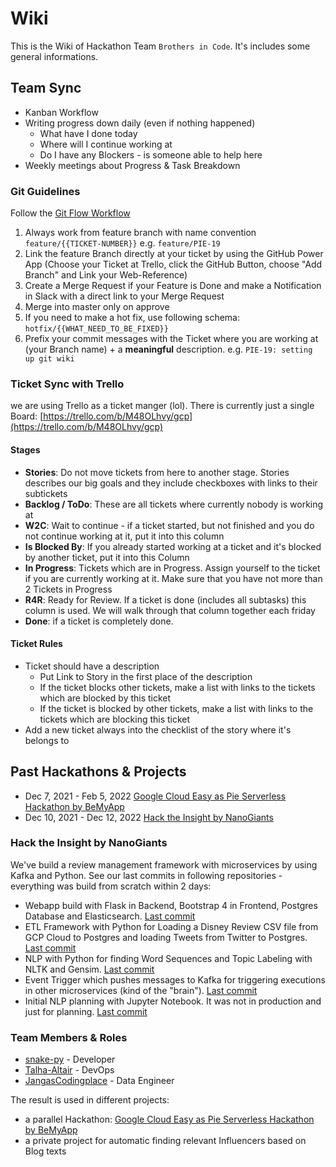 # Wiki
This is the Wiki of Hackathon Team `Brothers in Code`. It's includes some general informations.

## Team Sync
- Kanban Workflow
- Writing progress down daily (even if nothing happened)
	- What have I done today
	- Where will I continue working at
	- Do I have any Blockers - is someone able to help here
- Weekly meetings about Progress & Task Breakdown

### Git Guidelines
Follow the [Git Flow Workflow](https://www.atlassian.com/git/tutorials/comparing-workflows/gitflow-workflow)
1. Always work from feature branch with name convention `feature/{{TICKET-NUMBER}}` e.g. `feature/PIE-19` 
2. Link the feature Branch directly at your ticket by using the GitHub Power App (Choose your Ticket at Trello, click the GitHub Button, choose "Add Branch" and Link your Web-Reference)
3. Create a Merge Request if your Feature is Done and make a Notification in Slack with a direct link to your Merge Request
4. Merge into master only on approve
5. If you need to make a hot fix, use following schema: `hotfix/{{WHAT_NEED_TO_BE_FIXED}}`
6. Prefix your commit messages with the Ticket where you are working at (your Branch name) + a **meaningful** description. e.g. `PIE-19: setting up git wiki` 

### Ticket Sync with Trello
we are using Trello as a ticket manger (lol). There is currently just a single Board: [https://trello.com/b/M48OLhvy/gcp](https://trello.com/b/M48OLhvy/gcp)

#### Stages
- **Stories**: Do not move tickets from here to another stage. Stories describes our big goals and they include checkboxes with links to their subtickets
- **Backlog / ToDo**: These are all tickets where currently nobody is working at
- **W2C**: Wait to continue - if a ticket started, but not finished and you do not continue working at it, put it into this column
- **Is Blocked By**: If you already started working at a ticket and it's blocked by another ticket, put it into this Column
- **In Progress**: Tickets which are in Progress. Assign yourself to the ticket if you are currently working at it. Make sure that you have not more than 2 Tickets in Progress
- **R4R**: Ready for Review. If a ticket is done (includes all subtasks) this column is used. We will walk through that column together each friday
- **Done**: if a ticket is completely done.

#### Ticket Rules
- Ticket should have a description
	- Put Link to Story in the first place of the description
	- If the ticket blocks other tickets, make a list with links to the tickets which are blocked by this ticket
	- If the ticket is blocked by other tickets, make a list with links to the tickets which are blocking this ticket
- Add a new ticket always into the checklist of the story where it's belongs to

## Past Hackathons & Projects
- Dec 7, 2021 - Feb 5, 2022 [Google Cloud Easy as Pie Serverless Hackathon by BeMyApp](https://www.eventbrite.de/e/google-cloud-easy-as-pie-serverless-hackathon-tickets-224293908117?keep_tld=1)
- Dec 10, 2021 - Dec 12, 2022 [Hack the Insight by NanoGiants](https://www.eventbrite.de/e/hack-the-insight-online-hackathon-for-ux-and-product-enthusiasts-tickets-203829187587)


### Hack the Insight by NanoGiants
We've build a review management framework with microservices by using Kafka and Python. 
See our last commits in following repositories - everything was build from scratch within 2 days:
- Webapp build with Flask in Backend, Bootstrap 4 in Frontend, Postgres Database and Elasticsearch. [Last commit](https://github.com/JangasMonsterPlace/flask-webapp/tree/bcc0efd58252e6beb2ef590bdcaab327efdcfa9c)
- ETL Framework with Python for Loading a Disney Review CSV file from GCP Cloud to Postgres and loading Tweets from Twitter to Postgres. [Last commit](https://github.com/JangasMonsterPlace/api-source-etl-scripts/tree/94786d264ad86924a371f3586f61dea6d10a9a3a)
- NLP with Python for finding Word Sequences and Topic Labeling with NLTK and Gensim. [Last commit](https://github.com/JangasMonsterPlace/nlp-processing/tree/cc6e641274d60a7e328584dd1b9ca4444c1fcde3)
- Event Trigger which pushes messages to Kafka for triggering executions in other microservices (kind of the "brain"). [Last commit](https://github.com/JangasMonsterPlace/job-runner/tree/9f5e1e4ecfae9d3a56346d194fb576c8056b06d0)
- Initial NLP planning with Jupyter Notebook. It was not in production and just for planning. [Last commit](https://github.com/JangasMonsterPlace/initial-nlp/tree/ed76fe7cc8ba61b2d778b11e580b72f3c27290fa)

### Team Members & Roles
- [snake-py](https://github.com/snake-py) - Developer
- [Talha-Altair](https://github.com/Talha-Altair) - DevOps
- [JangasCodingplace](https://github.com/JangasCodingplace) - Data Engineer

The result is used in different projects:
- a parallel Hackathon: [Google Cloud Easy as Pie Serverless Hackathon by BeMyApp](https://www.eventbrite.de/e/google-cloud-easy-as-pie-serverless-hackathon-tickets-224293908117?keep_tld=1)
- a private project for automatic finding relevant Influencers based on Blog texts
